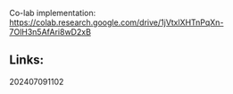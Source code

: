 
Co-lab implementation:
https://colab.research.google.com/drive/1jVtxlXHTnPqXn-7OlH3n5AfAri8wD2xB



## Links: 



202407091102
